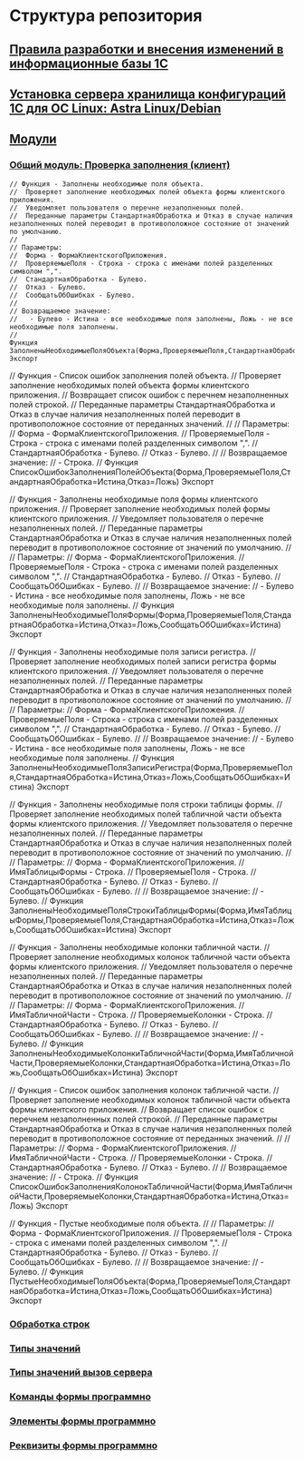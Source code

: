 # Структура репозитория

## [Правила разработки и внесения изменений в информационные базы 1С](https://github.com/YaroslavMizgirev/1C/blob/main/DevelopersStandards.md)

## [Установка сервера хранилища конфигураций 1С для ОС Linux: Astra Linux/Debian](https://github.com/YaroslavMizgirev/1C/blob/main/ConfigurationStorageService.md)

## [Модули](https://github.com/YaroslavMizgirev/1C/tree/main/modules)

### [Общий модуль: Проверка заполнения (клиент)](https://github.com/YaroslavMizgirev/1C/blob/main/modules/CheckingCompletionClient.bsl)

```1CEnterprise
// Функция - Заполнены необходимые поля объекта.
//  Проверяет заполнение необходимых полей объекта формы клиентского приложения.
//  Уведомляет пользователя о перечне незаполненных полей.
//  Переданные параметры СтандартнаяОбработка и Отказ в случае наличия незаполненных полей переводит в противоположное состояние от значений по умолчанию.
//
// Параметры:
//  Форма - ФормаКлиентскогоПриложения.
//  ПроверяемыеПоля - Строка - строка с именами полей разделенных символом ",".
//  СтандартнаяОбработка - Булево.
//  Отказ - Булево.
//  СообщатьОбОшибках - Булево.
//
// Возвращаемое значение:
//   - Булево - Истина - все необходимые поля заполнены, Ложь - не все необходимые поля заполнены.
//
Функция ЗаполненыНеобходимыеПоляОбъекта(Форма,ПроверяемыеПоля,СтандартнаяОбработка=Истина,Отказ=Ложь,СообщатьОбОшибках=Истина) Экспорт
```

// Функция - Список ошибок заполнения полей объекта.
//  Проверяет заполнение необходимых полей объекта формы клиентского приложения.
//  Возвращает список ошибок с перечнем незаполненных полей строкой.
//  Переданные параметры СтандартнаяОбработка и Отказ в случае наличия незаполненных полей переводит в противоположное состояние от переданных значений.
//
// Параметры:
//  Форма - ФормаКлиентскогоПриложения.
//  ПроверяемыеПоля - Строка - строка с именами полей разделенных символом ",".
//  СтандартнаяОбработка - Булево.
//  Отказ - Булево.
//
// Возвращаемое значение:
//   - Строка.
//
Функция СписокОшибокЗаполненияПолейОбъекта(Форма,ПроверяемыеПоля,СтандартнаяОбработка=Истина,Отказ=Ложь) Экспорт

// Функция - Заполнены необходимые поля формы клиентского приложения.
//  Проверяет заполнение необходимых полей формы клиентского приложения.
//  Уведомляет пользователя о перечне незаполненных полей.
//  Переданные параметры СтандартнаяОбработка и Отказ в случае наличия незаполненных полей переводит в противоположное состояние от значений по умолчанию.
//
// Параметры:
//  Форма - ФормаКлиентскогоПриложения.
//  ПроверяемыеПоля - Строка - строка с именами полей разделенных символом ",".
//  СтандартнаяОбработка - Булево.
//  Отказ - Булево.
//  СообщатьОбОшибках - Булево.
//
// Возвращаемое значение:
//   - Булево - Истина - все необходимые поля заполнены, Ложь - не все необходимые поля заполнены.
//
Функция ЗаполненыНеобходимыеПоляФормы(Форма,ПроверяемыеПоля,СтандартнаяОбработка=Истина,Отказ=Ложь,СообщатьОбОшибках=Истина) Экспорт

// Функция - Заполнены необходимые поля записи регистра.
//  Проверяет заполнение необходимых полей записи регистра формы клиентского приложения.
//  Уведомляет пользователя о перечне незаполненных полей.
//  Переданные параметры СтандартнаяОбработка и Отказ в случае наличия незаполненных полей переводит в противоположное состояние от значений по умолчанию.
//
// Параметры:
//  Форма - ФормаКлиентскогоПриложения.
//  ПроверяемыеПоля - Строка - строка с именами полей разделенных символом ",".
//  СтандартнаяОбработка - Булево.
//  Отказ - Булево.
//  СообщатьОбОшибках - Булево.
//
// Возвращаемое значение:
//   - Булево - Истина - все необходимые поля заполнены, Ложь - не все необходимые поля заполнены.
//
Функция ЗаполненыНеобходимыеПоляЗаписиРегистра(Форма,ПроверяемыеПоля,СтандартнаяОбработка=Истина,Отказ=Ложь,СообщатьОбОшибках=Истина) Экспорт

// Функция - Заполнены необходимые поля строки таблицы формы.
//  Проверяет заполнение необходимых полей табличной части объекта формы клиентского приложения.
//  Уведомляет пользователя о перечне незаполненных полей.
//  Переданные параметры СтандартнаяОбработка и Отказ в случае наличия незаполненных полей переводит в противоположное состояние от значений по умолчанию.
//
// Параметры:
//  Форма - ФормаКлиентскогоПриложения.
//  ИмяТаблицыФормы - Строка.
//  ПроверяемыеПоля - Строка.
//  СтандартнаяОбработка - Булево.
//  Отказ - Булево.
//  СообщатьОбОшибках - Булево.
//
// Возвращаемое значение:
//   - Булево.
//
Функция ЗаполненыНеобходимыеПоляСтрокиТаблицыФормы(Форма,ИмяТаблицыФормы,ПроверяемыеПоля,СтандартнаяОбработка=Истина,Отказ=Ложь,СообщатьОбОшибках=Истина) Экспорт

// Функция - Заполнены необходимые колонки табличной части.
//  Проверяет заполнение необходимых колонок табличной части объекта формы клиентского приложения.
//  Уведомляет пользователя о перечне незаполненных полей.
//  Переданные параметры СтандартнаяОбработка и Отказ в случае наличия незаполненных полей переводит в противоположное состояние от значений по умолчанию.
//
// Параметры:
//  Форма - ФормаКлиентскогоПриложения.
//  ИмяТабличнойЧасти - Строка.
//  ПроверяемыеКолонки - Строка.
//  СтандартнаяОбработка - Булево.
//  Отказ - Булево.
//  СообщатьОбОшибках - Булево.
//
// Возвращаемое значение:
//   - Булево.
//
Функция ЗаполненыНеобходимыеКолонкиТабличнойЧасти(Форма,ИмяТабличнойЧасти,ПроверяемыеКолонки,СтандартнаяОбработка=Истина,Отказ=Ложь,СообщатьОбОшибках=Истина) Экспорт

// Функция - Список ошибок заполнения колонок табличной части.
//  Проверяет заполнение необходимых колонок табличной части объекта формы клиентского приложения.
//  Возвращает список ошибок с перечнем незаполненных полей строкой.
//  Переданные параметры СтандартнаяОбработка и Отказ в случае наличия незаполненных полей переводит в противоположное состояние от переданных значений.
//
// Параметры:
//  Форма - ФормаКлиентскогоПриложения.
//  ИмяТабличнойЧасти - Строка.
//  ПроверяемыеКолонки - Строка.
//  СтандартнаяОбработка - Булево.
//  Отказ - Булево.
//
// Возвращаемое значение:
//   - Строка.
//
Функция СписокОшибокЗаполненияКолонокТабличнойЧасти(Форма,ИмяТабличнойЧасти,ПроверяемыеКолонки,СтандартнаяОбработка=Истина,Отказ=Ложь) Экспорт

// Функция - Пустые необходимые поля объекта.
//
// Параметры:
//  Форма - ФормаКлиентскогоПриложения.
//  ПроверяемыеПоля - Строка - строка с именами полей разделенных символом ",".
//  СтандартнаяОбработка - Булево.
//  Отказ - Булево.
//  СообщатьОбОшибках - Булево.
//
// Возвращаемое значение:
//   - Булево.
//
Функция ПустыеНеобходимыеПоляОбъекта(Форма,ПроверяемыеПоля,СтандартнаяОбработка=Истина,Отказ=Ложь,СообщатьОбОшибках=Истина) Экспорт

### [Обработка строк](https://github.com/YaroslavMizgirev/1C/blob/main/modules/StringProcessing.bsl)

### [Типы значений](https://github.com/YaroslavMizgirev/1C/blob/main/modules/DataType.bsl)

### [Типы значений вызов сервера](https://github.com/YaroslavMizgirev/1C/blob/main/modules/DataTypeServerCall.bsl)

### [Команды формы программно](https://github.com/YaroslavMizgirev/1C/blob/main/modules/FormCommandProgrammatically.bsl)

### [Элементы формы программно](https://github.com/YaroslavMizgirev/1C/blob/main/modules/FormElementProgrammatically.bsl)

### [Реквизиты формы программно](https://github.com/YaroslavMizgirev/1C/blob/main/modules/FormPropsProgrammatically.bsl)
